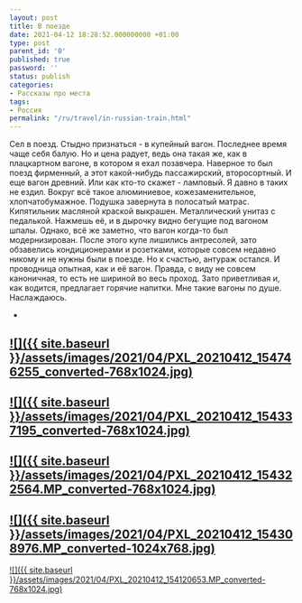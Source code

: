 ```yaml
---
layout: post
title: В поезде
date: 2021-04-12 18:28:52.000000000 +01:00
type: post
parent_id: '0'
published: true
password: ''
status: publish
categories:
- Рассказы про места
tags:
- Россия
permalink: "/ru/travel/in-russian-train.html"
---
```



Сел в поезд. Стыдно признаться - в купейный вагон. Последнее время чаще себя балую. Но и цена радует, ведь она такая же, как в плацкартном вагоне, в котором я ехал позавчера. Наверное то был поезд фирменный, а этот какой-нибудь пассажирский, второсортный. И еще вагон древний. Или как кто-то скажет - ламповый. Я давно в таких не ездил. Вокруг всё такое алюминиевое, кожезаменительное, хлопчатобумажное. Подушка завернута в полосатый матрас. Кипятильник масляной краской выкрашен. Металлический унитаз с педалькой. Нажмешь её, и в дырочку видно бегущие под вагоном шпалы. Однако, всё же заметно, что вагон когда-то был модернизирован. После этого купе лишились антресолей, зато обзавелись кондиционерами и розетками, которые совсем недавно никому и не нужны были в поезде. Но к счастью, антураж остался. И проводница опытная, как и её вагон. Правда, с виду не совсем каноничная, то есть не шириной во весь проход. Зато приветливая и, как водится, предлагает горячие напитки. Мне такие вагоны по душе. Наслаждаюсь.





- 
[![]({{ site.baseurl }}/assets/images/2021/04/PXL_20210412_154746255_converted-768x1024.jpg)](/wp-content/uploads/2021/04/PXL_20210412_154746255_converted-scaled.jpg)
- 
[![]({{ site.baseurl }}/assets/images/2021/04/PXL_20210412_154337195_converted-768x1024.jpg)](/wp-content/uploads/2021/04/PXL_20210412_154337195_converted-scaled.jpg)
- 
[![]({{ site.baseurl }}/assets/images/2021/04/PXL_20210412_154322564.MP_converted-768x1024.jpg)](/wp-content/uploads/2021/04/PXL_20210412_154322564.MP_converted-scaled.jpg)
- 
[![]({{ site.baseurl }}/assets/images/2021/04/PXL_20210412_154308976.MP_converted-1024x768.jpg)](/wp-content/uploads/2021/04/PXL_20210412_154308976.MP_converted-scaled.jpg)
- 
[![]({{ site.baseurl }}/assets/images/2021/04/PXL_20210412_154120653.MP_converted-768x1024.jpg)](/wp-content/uploads/2021/04/PXL_20210412_154120653.MP_converted-scaled.jpg)




